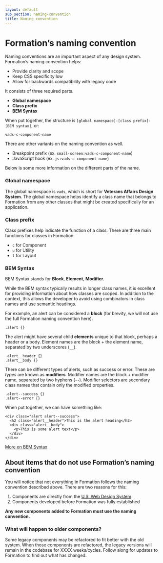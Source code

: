```yaml
---
layout: default
sub_section: naming-convention
title: Naming convention
---
```


# Formation’s naming convention

<div class="va-introtext">
Naming conventions are an important aspect of any design system. Formation’s naming convention helps:
</div>

* Provide clarity and scope
* Keep CSS specificity low
* Allow for backwards compatibility with legacy code

It consists of three required parts.

* **Global namespace**
* **Class prefix**
* **BEM Syntax**

When put together, the structure is `[global namespace]-[class prefix]-[BEM syntax]`, or:

```
vads-c-component-name
```

There are other variants on the naming convention as well.

* Breakpoint prefix (ex. `small-screen:vads-c-component-name`)
* JavaScript hook (ex. `js:vads-c-component-name`)

Below is some more information on the different parts of the name.

### Global namespace

The global namespace is `vads`, which is short for **Veterans Affairs Design System**. The global namespace helps identify a class name that belongs to Formation from any other classes that might be created specifically for an application.

### Class prefix

Class prefixes help indicate the function of a class. There are three main functions for classes in Formation:

* `c` for Component
* `u` for Utility
* `l` for Layout

### BEM Syntax

BEM Syntax stands for **Block**, **Element**, **Modifier**.

While the BEM syntax typically results in longer class names, it is excellent for providing information about how classes are scoped. In addition to the context, this allows the developer to avoid using combinators in class names and use semantic headings.

For example, an alert can be considered a **block** (for brevity, we will not use the full Formation naming convention here).

```
.alert {}
```

The alert might have several child **elements** unique to that block, perhaps a header or a body. Element names are the block + the element name, separated by two underscores (`__`).

```
.alert__header {}
.alert__body {}
```

There can be different types of alerts, such as success or error. These are _types_ are known as **modifiers**. Modifier names are the block + modifier name, separated by two hyphens (`--`). Modifier selectors are secondary class names that contain only the modified properties.

```
.alert--success {}
.alert--error {}
```

When put together, we can have something like:
```
<div class="alert alert--success">
  <h2 class="alert__header">This is the alert heading</h2>
  <div class="alert__body">
    <p>This is some alert text</p>
  </div>
</div>
```

[More on BEM Syntax](http://getbem.com)

## About items that do not use Formation’s naming convention

You will notice that not everything in Formation follows the naming convention described above. There are two reasons for this:

1. Components are directly from the [U.S. Web Design System](https://design.digital.gov)
2. Components developed before Formation was fully established

**Any new components added to Formation must use the naming convention.**

### What will happen to older components?

Some legacy components may be refactored to fit better with the old system. When those components are refactored, the legacy versions will remain in the codebase for XXXX weeks/cycles. Follow along for updates to Formation to find out what has changed.

